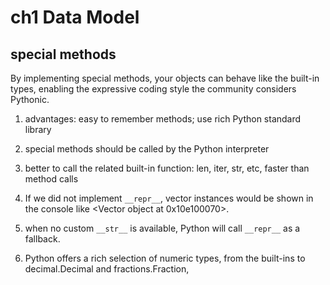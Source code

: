 # ch1 Data Model

## special methods
By implementing special methods, your objects can behave like the built-in types, enabling
the expressive coding style the community considers Pythonic.

1. advantages: easy to remember methods; use rich Python standard library

2. special methods should be called by the Python interpreter

3. better to call the related built-in function: len, iter, str, etc, faster than method calls

4. If we did not implement `__repr__`, vector instances would be shown in the console like <Vector object at 0x10e100070>.

5. when no custom `__str__` is available, Python will call `__repr__` as a fallback.

6. Python offers a rich selection of numeric types, from the built-ins to decimal.Decimal and fractions.Fraction,